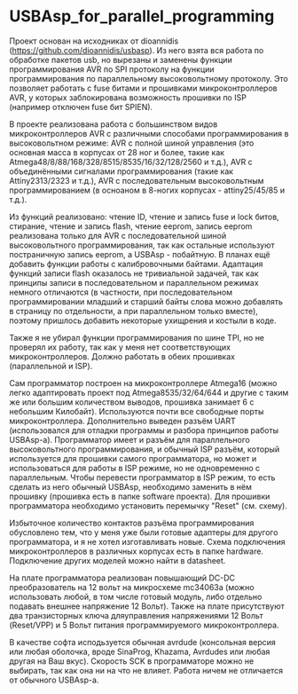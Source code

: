 # USBAsp_for_parallel_programming

Проект основан на исходниках от dioannidis (https://github.com/dioannidis/usbasp). Из него взята вся работа по обработке пакетов usb, но вырезаны и заменены функции программирования AVR по SPI протоколу на функции программирования по параллельному высоковольтному протоколу. Это позволяет работать с fuse битами и прошивками микроконтроллеров AVR, у которых заблокирована возможность прошивки по ISP (например отключен fuse бит SPIEN).

В проекте реализована работа с большинством видов микроконтроллеров AVR с различными способами программирования в высоковольтном режиме: AVR с полной шиной управления (это основная масса в корпусах от 28 ног и более, такие как Atmega48/8/88/168/328/8515/8535/16/32/128/2560 и т.д.), AVR с объединёнными сигналами программирования (такие как Attiny2313/2323 и т.д.), AVR с последовательным высоковольтным программированием (в осноаном в 8-ногих корпусах - attiny25/45/85 и т.д.).

Из функций реализовано: чтение ID, чтение и запись fuse и lock битов, стирание, чтение и запись flash, чтение eeprom, запись eeprom реализована только для AVR с последовательной шиной высоковольтного программирования, так как остальные используют постраничную запись eeprom, а USBAsp - побайтную. В планах ещё добавить функции работы с калибровочными байтами. Адаптация функций записи flash оказалось не тривиальной задачей, так как принципы записи в последовательном и параллельном режимах немного отличаются (в частности, при последовательном программировании младший и старший байты слова можно добавлять в страницу по отдельности, а при параллельном только вместе), поэтому пришлось добавить некоторые ухищрения и костыли в коде.

Также я не убирал функции программирования по шине TPI, но не проверял их работу, так как у меня нет соответствующих микроконтроллеров. Должно работать в обеих прошивках (параллельной и ISP).

Сам программатор построен на микроконтроллере Atmega16 (можно легко адаптировать проект под Atmega8535/32/64/644 и другие с таким же или большим количеством выводов, прошивка занимает 6 с небольшим Килобайт). Используются почти все свободные порты микроконтроллера. Дополнительно выведен разъём UART (использовался для отладки программы и разбора принципов работы USBAsp-а). Программатор имеет и разъём для параллельного высоковольтного программирования, и обычный ISP разъём, который используется для прошивки самого программатора, но может и использоваться для работы в ISP режиме, но не одновременно с параллельным. Чтобы перевести программатор в ISP режим, то есть сделать из него обычный USBAsp, необходимо заменить в нём прошивку (прошивка есть в папке software проекта). Для прошивки программатора необходимо установить перемычку "Reset" (см. схему).

Избыточное количество контактов разъёма программирования обусловлено тем, что у меня уже были готовые адаптеры для другого программатора, и я не хотел изготавливать новые. Схема подключения микроконтроллеров в различных корпусах есть в папке hardware. Подключение других моделей можно найти в datasheet.

На плате программатора реализован повышающий DC-DC преобразователь на 12 вольт на микросхеме mc34063a (можно использовать любой, в том числе готовый модуль, либо отдельно подавать внешнее напряжение 12 Вольт). Также на плате присутствуют два транзисторных ключа дляуправления напряжениями 12 Вольт (Reset/VPP) и 5 Вольт питания программируемого микроконтроллера.

В качестве софта исподьзуется обычная avrdude (консольная версия или любая оболочка, вроде SinaProg, Khazama, Avrdudes или любая другая на Ваш вкус). Скорость SCK в программаторе можно не выбирать, так как она ни на что не влияет. Работа ничем не отличается от обычного USBAsp-а. 
